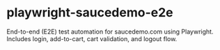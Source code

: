 # playwright-saucedemo-e2e
End-to-end (E2E) test automation for saucedemo.com using Playwright. Includes login, add-to-cart, cart validation, and logout flow.
